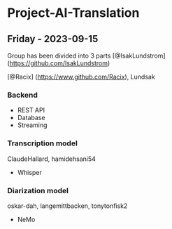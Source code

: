 # Project-AI-Translation

## Friday - 2023-09-15
Group has been divided into 3 parts
[@IsakLundstrom] (https://github.com/IsakLundstrom)

[@Racix] (https://www.github.com/Racix), Lundsak
### Backend
* REST API
* Database
* Streaming
### Transcription model
ClaudeHallard, hamidehsani54
* Whisper
### Diarization model
oskar-dah, langemittbacken, tonytonfisk2
* NeMo
